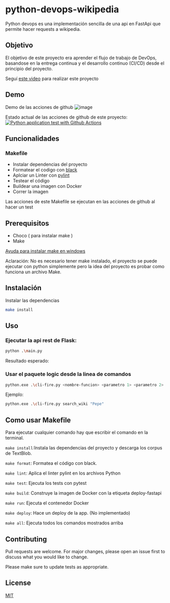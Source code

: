 # python-devops-wikipedia

Python devops es una implementación sencilla de una api en FastApi que permite hacer requests a wikipedia.

## Objetivo

El objetivo de este proyecto era aprender el flujo de trabajo de DevOps, basandose en la entrega continua y el desarrollo continuo (CI/CD) desde el principio del proyecto.

Seguí [este video](https://www.youtube.com/watch?v=YB-_FsssK8E) para realizar este proyecto

## Demo
Demo de las acciones de github 
![image](https://github.com/user-attachments/assets/00e7047c-6206-4e7c-93ec-a460372b8698)

Estado actual de las acciones de github de este proyecto:
[![Python application test with Github Actions](https://github.com/darthpedroo/python-devops/actions/workflows/devops.yml/badge.svg)](https://github.com/darthpedroo/python-devops/actions/workflows/devops.yml)


## Funcionalidades

### Makefile

- Instalar dependencias del proyecto
- Formatear el codigo con [black](https://pypi.org/project/black/)
- Aplciar un Linter con [pylint](https://pypi.org/project/pylint/)
- Testear el código 
- Buildear una imagen con Docker
- Correr la imagen

Las acciones de este Makefile se ejecutan en las acciones de github al hacer un test

## Prerequisitos

- Choco ( para instalar make )
- Make

[Ayuda para instalar make en windows](https://stackoverflow.com/questions/32127524/how-to-install-and-use-make-in-windows)

Aclaración: No es necesario tener make instalado, el proyecto se puede ejecutar con python simplemente pero la idea del proyecto es probar como funciona un archivo Make.

## Instalación

Instalar las dependencias

```bash
make install
```

## Uso

### Ejecutar la api rest de Flask:
```bash
python .\main.py
```

Resultado esperado: 

### Usar el paquete logic desde la linea de comandos

```bash
python.exe .\cli-fire.py <nombre-funcion> <parametro 1> <parametro 2>
```
Ejemplo:
```bash
python.exe .\cli-fire.py search_wiki "Pepe"
```
## Como usar Makefile


Para ejecutar cualquier comando hay que escribir el comando en la terminal.

`make install`:Instala las dependencias del proyecto y descarga los corpus de TextBlob.

`make format`: Formatea el código con black.

`make lint`: Aplica el linter pylint en los archivos Python

`make test`: Ejecuta los tests con pytest

`make build`: Construye la imagen de Docker con la etiqueta deploy-fastapi

`make run`: Ejecuta el contenedor Docker

`make deploy`: Hace un deploy de la app. (No implementado)

`make all`: Ejecuta todos los comandos mostrados arriba


## Contributing

Pull requests are welcome. For major changes, please open an issue first
to discuss what you would like to change.

Please make sure to update tests as appropriate.

## License

[MIT](https://choosealicense.com/licenses/mit/)
